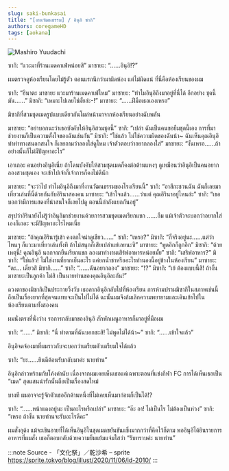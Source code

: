 ```yaml
---
slug: saki-bunkasai
title: "[งานวัฒนธรรม] / อินุอิ ซากิ"
authors: coregameHD
tags: [aokana]
---
```


![Mashiro Yuudachi](https://res.cloudinary.com/kagamiweb/image/upload/v1631463910/blog/saki-bunkasai.jpg)

<!-- truncate -->

ซากิ: “แวะมาที่ร้านเมดคาเฟ่หน่อยสิ”
มาซายะ: “……อินุอิ!?”

ผมตรวจดูห้องเรียนโดยไม่รู้ตัว
ตอนแรกนึกว่ามาผิดห้อง แต่ไม่ผิดแน่ ที่นี่คือห้องเรียนของผม

ซากิ: “ฮินาตะ มาซายะ แวะมาร้านเมดคาเฟ่ไหม”
มาซายะ: “ทำไมอินุอิถึงมาอยู่ที่นี่ได้ อีกอย่าง ชุดนี้มัน……”
มิซากิ: “เหมาะไปเลยใช่มั้ยล่ะ-!”
มาซายะ: “……ฝีมือเธอเองเหรอ”

มิซากิที่สวมชุดเมดรูปแบบเดียวกันโผล่หน้ามาจากห้องเรียนอย่างฉับพลัน

มาซายะ: “อย่าบอกนะว่าเธอบังคับให้อินุอิสวมชุดนี้”
ซากิ: “เปล่า ฉันเป็นคนขอยืมชุดนี้เอง การที่มาช่วยงานก็เป็นความตั้งใจของฉันเช่นกัน”
มิซากิ: “ใช่แล้ว ไม่ใช่ความผิดของฉันน้า~ ฉันเห็นคุณอินุอิทำท่าทางสนอกสนใจ ก็เลยถามว่าลองใส่ดูไหม เจ้าตัวตอบว่าอยากลองใส่”
มาซายะ: “งั้นเหรอ……ถ้าอย่างนั้นก็ไม่มีปัญหาอะไร”

เอาเถอะ คนอย่างอินุอิเนี่ย ถ้าโดนบังคับให้สวมชุดเมดก็คงต่อต้านแหงๆ
ดูเหมือนว่าอินุอิเป็นคนอยากลองสวมชุดเอง จะเข้าไปเจ้ากี้เจ้าการก็คงไม่ดีนัก

มาซายะ: “จะว่าไป ทำไมอินุอิถึงมาที่งานวัฒนธรรมของโรงเรียนนี้”
ซากิ: “อาสึกะชวนฉัน ฉันก็เลยมาเที่ยวเล่นที่นี่ด้วยกันกับอิรินาสองคน
มาซายะ: “เข้าใจแล้ว……ว่าแต่ คุณอิรินาอยู่ไหนล่ะ”
ซากิ: “เธอบอกว่ามีการแสดงที่น่าสนใจก็เลยไปดู ตอนนี้กำลังแยกกันอยู่”

สรุปว่าอิรินายังไม่รู้ว่าอินุอิมาช่วยงานด้วยการสวมชุดเมดเรียกแขก
……อืม แม้เจ้าตัวจะบอกว่าอยากใส่เองก็เถอะ จะมีปัญหาอะไรไหมเนี่ย

มาซายะ: “ถ้าคุณอิรินารู้เข้า คงตกใจน่าดูเชียว……”
ซากิ: “เหรอ?”
มิซากิ: “ก็จริงอยู่นะ……แต่ว่า ไหนๆ ก็แวะมาเที่ยวเล่นทั้งที ถ้าไม่สนุกก็เสียเปล่าแย่เลยนะซิ”
มาซายะ: “พูดอีกก็ถูกอีก”
มิซากิ: “ด้วยเหตุนี้! คุณอินุอิ นอกจากยืนเรียกแขก ลองมาทำงานเสิร์ฟอาหารหน่อยมั้ย”
ซากิ: “เสริฟอาหาร?”
มิซากิ: “ใช่แล้ว! ไม่ใช่งานที่ยากเย็นอะไร แค่ยกน้ำชาหรืออะไรทำนองนี้อยู่ข้างในห้องเรียน”
มาซายะ: “ดะ… เดี๋ยวสิ มิซากิ……”
ซากิ: “……ฉันอยากลอง”
มาซายะ: “!?”
มิซากิ: “เย้ ต้องแบบนี้สิ! ถ้างั้น มาซายะเป็นลูกค้า ไม่สิ เป็นนายท่านของคุณอินุอิละกัน!”

ดวงตาของมิซากิเป็นประกายวิ้งวับ เธอลากอินุอิกลับไปที่ห้องเรียน
การห้ามปรามมิซากิในสภาพเช่นนี้ถือเป็นเรื่องยากที่สุดจนแทบจะเป็นไปไม่ได้ ฉะนั้นผมจึงล้มเลิกความพยายามและเดินเข้าไปในห้องเรียนตามทั้งสองคน

ผมนั่งตรงที่นั่งว่าง รอการกลับมาของอินุอิ
สักพักเมนูอาหารก็มาอยู่ที่มือผม

ซากิ: “……”
มิซากิ: “นี่ ทำตามที่ฉันบอกซะสิ! ไม่พูดไม่ได้น้า~”
ซากิ: “……เข้าใจแล้ว”

อินุอิจดจ้องมาที่ผมราวกับจะบอกว่าเตรียมตัวเตรียมใจได้แล้ว

ซากิ: “ยะ……ยินดีต้อนรับกลับมาค่ะ นายท่าน”

อินุอิกล่าวพร้อมกับโค้งคำนับ
เนื่องจากผมเคยเห็นเธอแค่เฉพาะตอนที่แข่งกีฬา FC การได้เห็นเธอเป็น “เมด” สุดแสนน่ารักนั้นถือเป็นเรื่องสดใหม่

บางที ผมอาจจะรู้จักตัวเธออีกด้านหนึ่งที่ไม่เคยเห็นมาก่อนก็เป็นได้!?

ซากิ: “……หน้าแดงอยู่นะ เป็นอะไรหรือเปล่า”
มาซายะ: “อ๊ะ อา! ไม่เป็นไร ไม่ต้องเป็นห่วง”
ซากิ: “เหรอ ถ้างั้น นายท่านจะรับอะไรดีคะ”

ผมสั่งอุด้ง แม้จะเขินอายที่ได้เห็นอินุอิในชุดเมดขยันขันแข็งมากกว่าที่คิดไว้ก็ตาม
พออินุอิได้ยินรายการอาหารที่ผมสั่ง เธอก็ตอบกลับด้วยความยิ้มแย้มแจ่มใสว่า “รับทราบค่ะ นายท่าน”

:::note Source - 「文化祭」／乾沙希 – sprite
https://sprite.tokyo/blog/illust/2020/11/06/id-2010/
:::